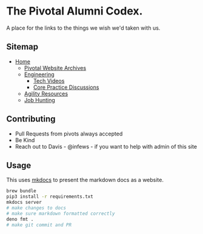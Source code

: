 # The Pivotal Alumni Codex.

A place for the links to the things we wish we'd taken with us.

## Sitemap

- [Home](home.md)
  - [Pivotal Website Archives](pivotal_website_archives.md)
  - [Engineering](engineering.md)
    - [Tech Videos](tech_videos.md)
    - [Core Practice Discussions](cp_discussions.md)
  - [Agility Resources](agility_resources.md)
  - [Job Hunting](job_hunting.md)

## Contributing

- Pull Requests from pivots always accepted
- Be Kind
- Reach out to Davis - @infews - if you want to help with admin of this site

## Usage

This uses [mkdocs](https://www.mkdocs.org/getting-started/) to present the
markdown docs as a website.

```bash
brew bundle
pip3 install -r requirements.txt
mkdocs server
# make changes to docs
# make sure markdown formatted correctly
deno fmt .
# make git commit and PR
```
